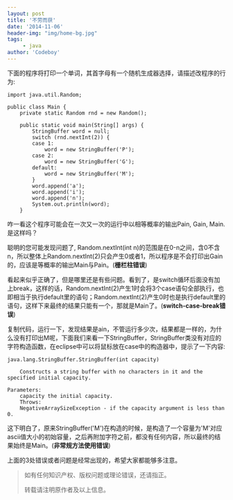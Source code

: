 ```yaml
---
layout: post
title: '不劳而获'
date: '2014-11-06'
header-img: "img/home-bg.jpg"
tags:
     - java
author: 'Codeboy'
---
```



下面的程序将打印一个单词，其首字母有一个随机生成器选择，请描述改程序的行为:

	import java.util.Random;

	public class Main {
	    private static Random rnd = new Random();

	    public static void main(String[] args) {
	        StringBuffer word = null;
	        switch (rnd.nextInt(2)) {
	        case 1:
	            word = new StringBuffer('P');
	        case 2:
	            word = new StringBuffer('G');
	        default:
	            word = new StringBuffer('M');
	        }
	        word.append('a');
	        word.append('i');
	        word.append('n');
	        System.out.println(word);
	    }

咋一看这个程序可能会在一次又一次的运行中以相等概率的输出Pain, Gain, Main.是这样吗？

聪明的您可能发现问题了, Random.nextInt(int n)的范围是在0-n之间，含0不含n，所以整体上Random.nextInt(2)只会产生0或者1，所以程序是不会打印出Gain的，应该是等概率的输出Main与Pain。(**栅栏柱错误**)

看起来似乎正确了，但是哪里还是有些问题。看到了，是switch循环后面没有加上break，这样的话，Random.nextInt(2)产生1时会将3个case语句全部执行，也即相当于执行default里的语句；Random.nextInt(2)产生0时也是执行default里的语句，这样下来最终的结果只能有一个，那就是Main了。(**switch-case-break错误**)

复制代码，运行一下，发现结果是ain，不管运行多少次，结果都是一样的，为什么没有打印出M呢，下面我们来看一下StringBuffer，StringBuffer类没有对应的字符构造函数，在eclipse中可以将鼠标放在case中的构造器中，提示了一下内容:
	
	java.lang.StringBuffer.StringBuffer(int capacity)

		Constructs a string buffer with no characters in it and the specified initial capacity.

	Parameters:
		capacity the initial capacity.
		Throws:
		NegativeArraySizeException - if the capacity argument is less than 0.

这下明白了，原来StringBuffer('M')在构造的时候，是构造了一个容量为'M'对应ascii值大小的初始容量，之后再附加字符之前，都没有任何内容，所以最终的结果始终是Main。(**非常规方法使用错误**)

上面的3处错误或者问题是经常出现的，希望大家都能够多注意。


> 如有任何知识产权、版权问题或理论错误，还请指正。
>
> 转载请注明原作者及以上信息。
